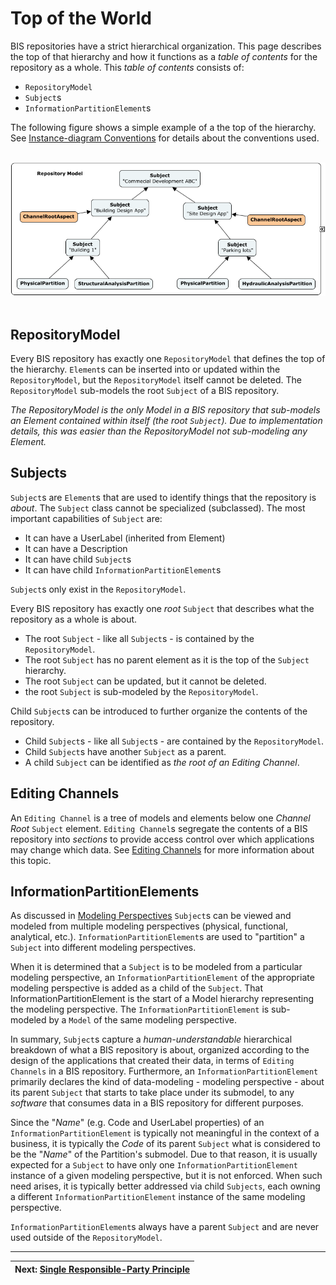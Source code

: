 # Top of the World

BIS repositories have a strict hierarchical organization. This page describes the top of that hierarchy and how it functions as a *table of contents* for the repository as a whole.  This *table of contents* consists of:

* `RepositoryModel`
* `Subject`s
* `InformationPartitionElement`s

The following figure shows a simple example of a the top of the hierarchy. See [Instance-diagram Conventions](../references/instance-diagram-conventions.md) for details about the conventions used.

&nbsp;
![Top of the world](../media/top-of-the-world.png)
&nbsp;

## RepositoryModel

Every BIS repository has exactly one `RepositoryModel` that defines the top of the hierarchy. `Element`s can be inserted into or updated within the `RepositoryModel`, but the `RepositoryModel` itself cannot be deleted. The `RepositoryModel` sub-models the root `Subject` of a BIS repository.

*The RepositoryModel is the only Model in a BIS repository that sub-models an Element contained within itself (the root `Subject`). Due to implementation details, this was easier than the RepositoryModel not sub-modeling any Element.*

## Subjects

`Subject`s are `Element`s that are used to identify things that the repository is *about*. The `Subject` class cannot be specialized (subclassed). The most important capabilities of `Subject` are:

* It can have a UserLabel (inherited from Element)
* It can have a Description
* It can have child `Subject`s
* It can have child `InformationPartitionElement`s

`Subject`s only exist in the `RepositoryModel`.

Every BIS repository has exactly one *root* `Subject` that describes what the repository as a whole is about.

* The root `Subject` - like all `Subject`s - is contained by the `RepositoryModel`.
* The root `Subject` has no parent element as it is the top of the `Subject` hierarchy.
* The root `Subject` can be updated, but it cannot be deleted.
* the root `Subject` is sub-modeled by the `RepositoryModel`.

Child `Subject`s can be introduced to further organize the contents of the repository.

* Child `Subject`s - like all `Subject`s - are contained by the `RepositoryModel`.
* Child `Subject`s  have another `Subject` as a parent.
* A child `Subject` can be identified as _the root of an Editing Channel_.

## Editing Channels

An `Editing Channel` is a tree of models and elements below one *Channel Root* `Subject` element. `Editing Channel`s segregate the contents of a BIS repository into *sections* to provide access control over which applications may change which data. See [Editing Channels](../../../learning/backend/Channel.md) for more information about this topic.

## InformationPartitionElements

As discussed in [Modeling Perspectives](./modeling-perspectives.md) `Subject`s can be viewed and modeled from multiple modeling perspectives (physical, functional, analytical, etc.). `InformationPartitionElement`s are used to "partition" a `Subject` into different modeling perspectives.

When it is determined that a `Subject` is to be modeled from a particular modeling perspective, an `InformationPartitionElement` of the appropriate modeling perspective is added as a child of the `Subject`. That InformationPartitionElement is the start of a Model hierarchy representing the modeling perspective. The `InformationPartitionElement` is sub-modeled by a `Model` of the same modeling perspective.

In summary, `Subject`s capture a *human-understandable* hierarchical breakdown of what a BIS repository is about, organized according to the design of the applications that created their data, in terms of `Editing Channels` in a BIS repository. Furthermore, an `InformationPartitionElement` primarily declares the kind of data-modeling - modeling perspective - about its parent `Subject` that starts to take place under its submodel, to any *software* that consumes data in a BIS repository for different purposes.

Since the "_Name_" (e.g. Code and UserLabel properties) of an `InformationPartitionElement` is typically not meaningful in the context of a business, it is typically the *Code* of its parent `Subject` what is considered to be the "_Name_" of the Partition's submodel. Due to that reason, it is usually expected for a `Subject` to have only one `InformationPartitionElement` instance of a given modeling perspective, but it is not enforced. When such need arises, it is typically better addressed via child `Subjects`, each owning a different `InformationPartitionElement` instance of the same modeling perspective.

`InformationPartitionElement`s always have a parent `Subject` and are never used outside of the `RepositoryModel`.

---
| Next: [Single Responsible-Party Principle](./srpp.md)
|:---
